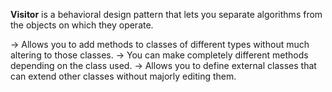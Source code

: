 **Visitor** is a behavioral design pattern that lets you separate algorithms from the objects on which they operate.

-> Allows you to add methods to classes of different types without much altering to those classes.
-> You can make completely different methods depending on the class used.
-> Allows you to define external classes that can extend other classes without majorly editing them.